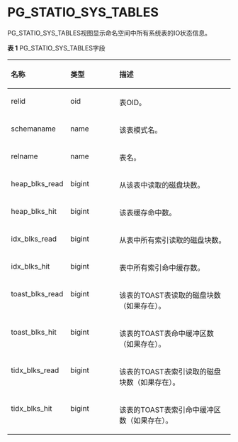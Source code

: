 # PG\_STATIO\_SYS\_TABLES

PG\_STATIO\_SYS\_TABLES视图显示命名空间中所有系统表的IO状态信息。

**表 1**  PG\_STATIO\_SYS\_TABLES字段

<a name="zh-cn_topic_0283137142_zh-cn_topic_0237122462_zh-cn_topic_0059777862_tfa0c5848647e4ee0967330df8b816560"></a>
<table><thead align="left"><tr id="zh-cn_topic_0283137142_zh-cn_topic_0237122462_zh-cn_topic_0059777862_re8ee7f2a819b432f98dd96e651a8f4c9"><th class="cellrowborder" valign="top" width="25.85%" id="mcps1.2.4.1.1"><p id="zh-cn_topic_0283137142_zh-cn_topic_0237122462_zh-cn_topic_0059777862_a3c4aadef08c8481e9688420ceaf78cd5"><a name="zh-cn_topic_0283137142_zh-cn_topic_0237122462_zh-cn_topic_0059777862_a3c4aadef08c8481e9688420ceaf78cd5"></a><a name="zh-cn_topic_0283137142_zh-cn_topic_0237122462_zh-cn_topic_0059777862_a3c4aadef08c8481e9688420ceaf78cd5"></a>名称</p>
</th>
<th class="cellrowborder" valign="top" width="22.09%" id="mcps1.2.4.1.2"><p id="zh-cn_topic_0283137142_zh-cn_topic_0237122462_zh-cn_topic_0059777862_accdaec48438549d1868d8ed7a8a1e103"><a name="zh-cn_topic_0283137142_zh-cn_topic_0237122462_zh-cn_topic_0059777862_accdaec48438549d1868d8ed7a8a1e103"></a><a name="zh-cn_topic_0283137142_zh-cn_topic_0237122462_zh-cn_topic_0059777862_accdaec48438549d1868d8ed7a8a1e103"></a>类型</p>
</th>
<th class="cellrowborder" valign="top" width="52.059999999999995%" id="mcps1.2.4.1.3"><p id="zh-cn_topic_0283137142_zh-cn_topic_0237122462_zh-cn_topic_0059777862_a5af19c385d1f4796b2e18e94bf8d5acb"><a name="zh-cn_topic_0283137142_zh-cn_topic_0237122462_zh-cn_topic_0059777862_a5af19c385d1f4796b2e18e94bf8d5acb"></a><a name="zh-cn_topic_0283137142_zh-cn_topic_0237122462_zh-cn_topic_0059777862_a5af19c385d1f4796b2e18e94bf8d5acb"></a>描述</p>
</th>
</tr>
</thead>
<tbody><tr id="zh-cn_topic_0283137142_zh-cn_topic_0237122462_zh-cn_topic_0059777862_r8fefaaa2fb1b4d799aa48ea87d79b599"><td class="cellrowborder" valign="top" width="25.85%" headers="mcps1.2.4.1.1 "><p id="zh-cn_topic_0283137142_zh-cn_topic_0237122462_zh-cn_topic_0059777862_a2f274719905842c99d1a83738671d488"><a name="zh-cn_topic_0283137142_zh-cn_topic_0237122462_zh-cn_topic_0059777862_a2f274719905842c99d1a83738671d488"></a><a name="zh-cn_topic_0283137142_zh-cn_topic_0237122462_zh-cn_topic_0059777862_a2f274719905842c99d1a83738671d488"></a>relid</p>
</td>
<td class="cellrowborder" valign="top" width="22.09%" headers="mcps1.2.4.1.2 "><p id="zh-cn_topic_0283137142_zh-cn_topic_0237122462_zh-cn_topic_0059777862_a3ef72f4be571466daf827ecc0ca7c6c4"><a name="zh-cn_topic_0283137142_zh-cn_topic_0237122462_zh-cn_topic_0059777862_a3ef72f4be571466daf827ecc0ca7c6c4"></a><a name="zh-cn_topic_0283137142_zh-cn_topic_0237122462_zh-cn_topic_0059777862_a3ef72f4be571466daf827ecc0ca7c6c4"></a>oid</p>
</td>
<td class="cellrowborder" valign="top" width="52.059999999999995%" headers="mcps1.2.4.1.3 "><p id="zh-cn_topic_0283137142_zh-cn_topic_0237122462_zh-cn_topic_0059777862_a630295e14c0841f8b2db8f10fc68b8f2"><a name="zh-cn_topic_0283137142_zh-cn_topic_0237122462_zh-cn_topic_0059777862_a630295e14c0841f8b2db8f10fc68b8f2"></a><a name="zh-cn_topic_0283137142_zh-cn_topic_0237122462_zh-cn_topic_0059777862_a630295e14c0841f8b2db8f10fc68b8f2"></a>表OID。</p>
</td>
</tr>
<tr id="zh-cn_topic_0283137142_zh-cn_topic_0237122462_zh-cn_topic_0059777862_r95f025fdb52c460ab5fc176260e7a6d8"><td class="cellrowborder" valign="top" width="25.85%" headers="mcps1.2.4.1.1 "><p id="zh-cn_topic_0283137142_zh-cn_topic_0237122462_zh-cn_topic_0059777862_a1e907bdf21414bf59dee2a8c88d9165c"><a name="zh-cn_topic_0283137142_zh-cn_topic_0237122462_zh-cn_topic_0059777862_a1e907bdf21414bf59dee2a8c88d9165c"></a><a name="zh-cn_topic_0283137142_zh-cn_topic_0237122462_zh-cn_topic_0059777862_a1e907bdf21414bf59dee2a8c88d9165c"></a>schemaname</p>
</td>
<td class="cellrowborder" valign="top" width="22.09%" headers="mcps1.2.4.1.2 "><p id="zh-cn_topic_0283137142_zh-cn_topic_0237122462_zh-cn_topic_0059777862_a7b5a40176cda4400b8327c4633703a6e"><a name="zh-cn_topic_0283137142_zh-cn_topic_0237122462_zh-cn_topic_0059777862_a7b5a40176cda4400b8327c4633703a6e"></a><a name="zh-cn_topic_0283137142_zh-cn_topic_0237122462_zh-cn_topic_0059777862_a7b5a40176cda4400b8327c4633703a6e"></a>name</p>
</td>
<td class="cellrowborder" valign="top" width="52.059999999999995%" headers="mcps1.2.4.1.3 "><p id="zh-cn_topic_0283137142_zh-cn_topic_0237122462_zh-cn_topic_0059777862_ad4edbafc12c0489ab28ff6740586e019"><a name="zh-cn_topic_0283137142_zh-cn_topic_0237122462_zh-cn_topic_0059777862_ad4edbafc12c0489ab28ff6740586e019"></a><a name="zh-cn_topic_0283137142_zh-cn_topic_0237122462_zh-cn_topic_0059777862_ad4edbafc12c0489ab28ff6740586e019"></a>该表模式名。</p>
</td>
</tr>
<tr id="zh-cn_topic_0283137142_zh-cn_topic_0237122462_zh-cn_topic_0059777862_r9efe8c6da2224a118223f70cca6b8292"><td class="cellrowborder" valign="top" width="25.85%" headers="mcps1.2.4.1.1 "><p id="zh-cn_topic_0283137142_zh-cn_topic_0237122462_zh-cn_topic_0059777862_a1f9c8feae10d4a2b854eba2da3cccc84"><a name="zh-cn_topic_0283137142_zh-cn_topic_0237122462_zh-cn_topic_0059777862_a1f9c8feae10d4a2b854eba2da3cccc84"></a><a name="zh-cn_topic_0283137142_zh-cn_topic_0237122462_zh-cn_topic_0059777862_a1f9c8feae10d4a2b854eba2da3cccc84"></a>relname</p>
</td>
<td class="cellrowborder" valign="top" width="22.09%" headers="mcps1.2.4.1.2 "><p id="zh-cn_topic_0283137142_zh-cn_topic_0237122462_zh-cn_topic_0059777862_a76dc838c5a0342daa327bbe1fcd8a737"><a name="zh-cn_topic_0283137142_zh-cn_topic_0237122462_zh-cn_topic_0059777862_a76dc838c5a0342daa327bbe1fcd8a737"></a><a name="zh-cn_topic_0283137142_zh-cn_topic_0237122462_zh-cn_topic_0059777862_a76dc838c5a0342daa327bbe1fcd8a737"></a>name</p>
</td>
<td class="cellrowborder" valign="top" width="52.059999999999995%" headers="mcps1.2.4.1.3 "><p id="zh-cn_topic_0283137142_zh-cn_topic_0237122462_zh-cn_topic_0059777862_a079fbb6e2eed4dd2b69318b1344efb3f"><a name="zh-cn_topic_0283137142_zh-cn_topic_0237122462_zh-cn_topic_0059777862_a079fbb6e2eed4dd2b69318b1344efb3f"></a><a name="zh-cn_topic_0283137142_zh-cn_topic_0237122462_zh-cn_topic_0059777862_a079fbb6e2eed4dd2b69318b1344efb3f"></a>表名。</p>
</td>
</tr>
<tr id="zh-cn_topic_0283137142_zh-cn_topic_0237122462_zh-cn_topic_0059777862_r25cdc330a62a4a608aebbd14f97c5379"><td class="cellrowborder" valign="top" width="25.85%" headers="mcps1.2.4.1.1 "><p id="zh-cn_topic_0283137142_zh-cn_topic_0237122462_zh-cn_topic_0059777862_af89c5d436dfa4a5f9fe028de293a406e"><a name="zh-cn_topic_0283137142_zh-cn_topic_0237122462_zh-cn_topic_0059777862_af89c5d436dfa4a5f9fe028de293a406e"></a><a name="zh-cn_topic_0283137142_zh-cn_topic_0237122462_zh-cn_topic_0059777862_af89c5d436dfa4a5f9fe028de293a406e"></a>heap_blks_read</p>
</td>
<td class="cellrowborder" valign="top" width="22.09%" headers="mcps1.2.4.1.2 "><p id="zh-cn_topic_0283137142_zh-cn_topic_0237122462_zh-cn_topic_0059777862_a4201ce99dc7d4a7abf4ef9eee2928d29"><a name="zh-cn_topic_0283137142_zh-cn_topic_0237122462_zh-cn_topic_0059777862_a4201ce99dc7d4a7abf4ef9eee2928d29"></a><a name="zh-cn_topic_0283137142_zh-cn_topic_0237122462_zh-cn_topic_0059777862_a4201ce99dc7d4a7abf4ef9eee2928d29"></a>bigint</p>
</td>
<td class="cellrowborder" valign="top" width="52.059999999999995%" headers="mcps1.2.4.1.3 "><p id="zh-cn_topic_0283137142_zh-cn_topic_0237122462_zh-cn_topic_0059777862_a52326665a5694428a44580d454362de2"><a name="zh-cn_topic_0283137142_zh-cn_topic_0237122462_zh-cn_topic_0059777862_a52326665a5694428a44580d454362de2"></a><a name="zh-cn_topic_0283137142_zh-cn_topic_0237122462_zh-cn_topic_0059777862_a52326665a5694428a44580d454362de2"></a>从该表中读取的磁盘块数。</p>
</td>
</tr>
<tr id="zh-cn_topic_0283137142_zh-cn_topic_0237122462_zh-cn_topic_0059777862_r23b296cf386a448cbff59459f815d0aa"><td class="cellrowborder" valign="top" width="25.85%" headers="mcps1.2.4.1.1 "><p id="zh-cn_topic_0283137142_zh-cn_topic_0237122462_zh-cn_topic_0059777862_ac97b5324a1374b8fa27aea094df462dc"><a name="zh-cn_topic_0283137142_zh-cn_topic_0237122462_zh-cn_topic_0059777862_ac97b5324a1374b8fa27aea094df462dc"></a><a name="zh-cn_topic_0283137142_zh-cn_topic_0237122462_zh-cn_topic_0059777862_ac97b5324a1374b8fa27aea094df462dc"></a>heap_blks_hit</p>
</td>
<td class="cellrowborder" valign="top" width="22.09%" headers="mcps1.2.4.1.2 "><p id="zh-cn_topic_0283137142_zh-cn_topic_0237122462_zh-cn_topic_0059777862_a2817c570d82c4952a7a8dd8993a5bf35"><a name="zh-cn_topic_0283137142_zh-cn_topic_0237122462_zh-cn_topic_0059777862_a2817c570d82c4952a7a8dd8993a5bf35"></a><a name="zh-cn_topic_0283137142_zh-cn_topic_0237122462_zh-cn_topic_0059777862_a2817c570d82c4952a7a8dd8993a5bf35"></a>bigint</p>
</td>
<td class="cellrowborder" valign="top" width="52.059999999999995%" headers="mcps1.2.4.1.3 "><p id="zh-cn_topic_0283137142_zh-cn_topic_0237122462_zh-cn_topic_0059777862_acb5272ce509141c4a26c4863c771c942"><a name="zh-cn_topic_0283137142_zh-cn_topic_0237122462_zh-cn_topic_0059777862_acb5272ce509141c4a26c4863c771c942"></a><a name="zh-cn_topic_0283137142_zh-cn_topic_0237122462_zh-cn_topic_0059777862_acb5272ce509141c4a26c4863c771c942"></a>该表缓存命中数。</p>
</td>
</tr>
<tr id="zh-cn_topic_0283137142_zh-cn_topic_0237122462_zh-cn_topic_0059777862_r55773c6ea1444ed0aee945d49df63a16"><td class="cellrowborder" valign="top" width="25.85%" headers="mcps1.2.4.1.1 "><p id="zh-cn_topic_0283137142_zh-cn_topic_0237122462_zh-cn_topic_0059777862_a6edf7beb6b144f4e8a03d2c281c35515"><a name="zh-cn_topic_0283137142_zh-cn_topic_0237122462_zh-cn_topic_0059777862_a6edf7beb6b144f4e8a03d2c281c35515"></a><a name="zh-cn_topic_0283137142_zh-cn_topic_0237122462_zh-cn_topic_0059777862_a6edf7beb6b144f4e8a03d2c281c35515"></a>idx_blks_read</p>
</td>
<td class="cellrowborder" valign="top" width="22.09%" headers="mcps1.2.4.1.2 "><p id="zh-cn_topic_0283137142_zh-cn_topic_0237122462_zh-cn_topic_0059777862_abd7cb27cb76c42e09f1d1f6ae6d6eab4"><a name="zh-cn_topic_0283137142_zh-cn_topic_0237122462_zh-cn_topic_0059777862_abd7cb27cb76c42e09f1d1f6ae6d6eab4"></a><a name="zh-cn_topic_0283137142_zh-cn_topic_0237122462_zh-cn_topic_0059777862_abd7cb27cb76c42e09f1d1f6ae6d6eab4"></a>bigint</p>
</td>
<td class="cellrowborder" valign="top" width="52.059999999999995%" headers="mcps1.2.4.1.3 "><p id="zh-cn_topic_0283137142_zh-cn_topic_0237122462_zh-cn_topic_0059777862_a63494fd9ec71478a955ef3fe0740e40b"><a name="zh-cn_topic_0283137142_zh-cn_topic_0237122462_zh-cn_topic_0059777862_a63494fd9ec71478a955ef3fe0740e40b"></a><a name="zh-cn_topic_0283137142_zh-cn_topic_0237122462_zh-cn_topic_0059777862_a63494fd9ec71478a955ef3fe0740e40b"></a>从表中所有索引读取的磁盘块数。</p>
</td>
</tr>
<tr id="zh-cn_topic_0283137142_zh-cn_topic_0237122462_zh-cn_topic_0059777862_rdb4ea949aa39439981ce1a7e7a4ff721"><td class="cellrowborder" valign="top" width="25.85%" headers="mcps1.2.4.1.1 "><p id="zh-cn_topic_0283137142_zh-cn_topic_0237122462_zh-cn_topic_0059777862_a4129287997044900865c00710a91f7d3"><a name="zh-cn_topic_0283137142_zh-cn_topic_0237122462_zh-cn_topic_0059777862_a4129287997044900865c00710a91f7d3"></a><a name="zh-cn_topic_0283137142_zh-cn_topic_0237122462_zh-cn_topic_0059777862_a4129287997044900865c00710a91f7d3"></a>idx_blks_hit</p>
</td>
<td class="cellrowborder" valign="top" width="22.09%" headers="mcps1.2.4.1.2 "><p id="zh-cn_topic_0283137142_zh-cn_topic_0237122462_zh-cn_topic_0059777862_a7ade1d1120f44284a07da986918df2aa"><a name="zh-cn_topic_0283137142_zh-cn_topic_0237122462_zh-cn_topic_0059777862_a7ade1d1120f44284a07da986918df2aa"></a><a name="zh-cn_topic_0283137142_zh-cn_topic_0237122462_zh-cn_topic_0059777862_a7ade1d1120f44284a07da986918df2aa"></a>bigint</p>
</td>
<td class="cellrowborder" valign="top" width="52.059999999999995%" headers="mcps1.2.4.1.3 "><p id="zh-cn_topic_0283137142_zh-cn_topic_0237122462_zh-cn_topic_0059777862_ad1343753e5d94016bc6a7a21049c9b51"><a name="zh-cn_topic_0283137142_zh-cn_topic_0237122462_zh-cn_topic_0059777862_ad1343753e5d94016bc6a7a21049c9b51"></a><a name="zh-cn_topic_0283137142_zh-cn_topic_0237122462_zh-cn_topic_0059777862_ad1343753e5d94016bc6a7a21049c9b51"></a>表中所有索引命中缓存数。</p>
</td>
</tr>
<tr id="zh-cn_topic_0283137142_zh-cn_topic_0237122462_zh-cn_topic_0059777862_rb8cddc6793664866a6be33f73a2e654f"><td class="cellrowborder" valign="top" width="25.85%" headers="mcps1.2.4.1.1 "><p id="zh-cn_topic_0283137142_zh-cn_topic_0237122462_zh-cn_topic_0059777862_addffb2b5a55345bf81b06ecc8fe87346"><a name="zh-cn_topic_0283137142_zh-cn_topic_0237122462_zh-cn_topic_0059777862_addffb2b5a55345bf81b06ecc8fe87346"></a><a name="zh-cn_topic_0283137142_zh-cn_topic_0237122462_zh-cn_topic_0059777862_addffb2b5a55345bf81b06ecc8fe87346"></a>toast_blks_read</p>
</td>
<td class="cellrowborder" valign="top" width="22.09%" headers="mcps1.2.4.1.2 "><p id="zh-cn_topic_0283137142_zh-cn_topic_0237122462_zh-cn_topic_0059777862_a7785375ba70f4438876fec9c5c087cb7"><a name="zh-cn_topic_0283137142_zh-cn_topic_0237122462_zh-cn_topic_0059777862_a7785375ba70f4438876fec9c5c087cb7"></a><a name="zh-cn_topic_0283137142_zh-cn_topic_0237122462_zh-cn_topic_0059777862_a7785375ba70f4438876fec9c5c087cb7"></a>bigint</p>
</td>
<td class="cellrowborder" valign="top" width="52.059999999999995%" headers="mcps1.2.4.1.3 "><p id="zh-cn_topic_0283137142_zh-cn_topic_0237122462_zh-cn_topic_0059777862_aae4f13a5bf5c4f1ba5f7ff2e79752ba4"><a name="zh-cn_topic_0283137142_zh-cn_topic_0237122462_zh-cn_topic_0059777862_aae4f13a5bf5c4f1ba5f7ff2e79752ba4"></a><a name="zh-cn_topic_0283137142_zh-cn_topic_0237122462_zh-cn_topic_0059777862_aae4f13a5bf5c4f1ba5f7ff2e79752ba4"></a>该表的TOAST表读取的磁盘块数（如果存在）。</p>
</td>
</tr>
<tr id="zh-cn_topic_0283137142_zh-cn_topic_0237122462_zh-cn_topic_0059777862_r683472442f6c4d43b94ce0d04fa72ea4"><td class="cellrowborder" valign="top" width="25.85%" headers="mcps1.2.4.1.1 "><p id="zh-cn_topic_0283137142_zh-cn_topic_0237122462_zh-cn_topic_0059777862_a0045db41f22a453f8267b991a0f6cf7d"><a name="zh-cn_topic_0283137142_zh-cn_topic_0237122462_zh-cn_topic_0059777862_a0045db41f22a453f8267b991a0f6cf7d"></a><a name="zh-cn_topic_0283137142_zh-cn_topic_0237122462_zh-cn_topic_0059777862_a0045db41f22a453f8267b991a0f6cf7d"></a>toast_blks_hit</p>
</td>
<td class="cellrowborder" valign="top" width="22.09%" headers="mcps1.2.4.1.2 "><p id="zh-cn_topic_0283137142_zh-cn_topic_0237122462_zh-cn_topic_0059777862_a7deafd37a80c48a6ae62e0558d6822e6"><a name="zh-cn_topic_0283137142_zh-cn_topic_0237122462_zh-cn_topic_0059777862_a7deafd37a80c48a6ae62e0558d6822e6"></a><a name="zh-cn_topic_0283137142_zh-cn_topic_0237122462_zh-cn_topic_0059777862_a7deafd37a80c48a6ae62e0558d6822e6"></a>bigint</p>
</td>
<td class="cellrowborder" valign="top" width="52.059999999999995%" headers="mcps1.2.4.1.3 "><p id="zh-cn_topic_0283137142_zh-cn_topic_0237122462_zh-cn_topic_0059777862_a3434315329914a2a8877ec1ca68f4c35"><a name="zh-cn_topic_0283137142_zh-cn_topic_0237122462_zh-cn_topic_0059777862_a3434315329914a2a8877ec1ca68f4c35"></a><a name="zh-cn_topic_0283137142_zh-cn_topic_0237122462_zh-cn_topic_0059777862_a3434315329914a2a8877ec1ca68f4c35"></a>该表的TOAST表命中缓冲区数（如果存在）。</p>
</td>
</tr>
<tr id="zh-cn_topic_0283137142_zh-cn_topic_0237122462_zh-cn_topic_0059777862_re0a9d36b3c1448e2817abfeea6853ee8"><td class="cellrowborder" valign="top" width="25.85%" headers="mcps1.2.4.1.1 "><p id="zh-cn_topic_0283137142_zh-cn_topic_0237122462_zh-cn_topic_0059777862_ac7dfbdbcec3642de91b04c7d8e86e87c"><a name="zh-cn_topic_0283137142_zh-cn_topic_0237122462_zh-cn_topic_0059777862_ac7dfbdbcec3642de91b04c7d8e86e87c"></a><a name="zh-cn_topic_0283137142_zh-cn_topic_0237122462_zh-cn_topic_0059777862_ac7dfbdbcec3642de91b04c7d8e86e87c"></a>tidx_blks_read</p>
</td>
<td class="cellrowborder" valign="top" width="22.09%" headers="mcps1.2.4.1.2 "><p id="zh-cn_topic_0283137142_zh-cn_topic_0237122462_zh-cn_topic_0059777862_a771ff9bbeb4b41bf9687c3711171f7b6"><a name="zh-cn_topic_0283137142_zh-cn_topic_0237122462_zh-cn_topic_0059777862_a771ff9bbeb4b41bf9687c3711171f7b6"></a><a name="zh-cn_topic_0283137142_zh-cn_topic_0237122462_zh-cn_topic_0059777862_a771ff9bbeb4b41bf9687c3711171f7b6"></a>bigint</p>
</td>
<td class="cellrowborder" valign="top" width="52.059999999999995%" headers="mcps1.2.4.1.3 "><p id="zh-cn_topic_0283137142_zh-cn_topic_0237122462_zh-cn_topic_0059777862_a986d75d4a96549cfa489c1d8e5483b6d"><a name="zh-cn_topic_0283137142_zh-cn_topic_0237122462_zh-cn_topic_0059777862_a986d75d4a96549cfa489c1d8e5483b6d"></a><a name="zh-cn_topic_0283137142_zh-cn_topic_0237122462_zh-cn_topic_0059777862_a986d75d4a96549cfa489c1d8e5483b6d"></a>该表的TOAST表索引读取的磁盘块数（如果存在）。</p>
</td>
</tr>
<tr id="zh-cn_topic_0283137142_zh-cn_topic_0237122462_zh-cn_topic_0059777862_r078590642aa749a084d657771db9d274"><td class="cellrowborder" valign="top" width="25.85%" headers="mcps1.2.4.1.1 "><p id="zh-cn_topic_0283137142_zh-cn_topic_0237122462_zh-cn_topic_0059777862_abfc940879c55400b8ad88fcd00a67ca4"><a name="zh-cn_topic_0283137142_zh-cn_topic_0237122462_zh-cn_topic_0059777862_abfc940879c55400b8ad88fcd00a67ca4"></a><a name="zh-cn_topic_0283137142_zh-cn_topic_0237122462_zh-cn_topic_0059777862_abfc940879c55400b8ad88fcd00a67ca4"></a>tidx_blks_hit</p>
</td>
<td class="cellrowborder" valign="top" width="22.09%" headers="mcps1.2.4.1.2 "><p id="zh-cn_topic_0283137142_zh-cn_topic_0237122462_zh-cn_topic_0059777862_a4fb53ffba3b244bc99f4658787cb632c"><a name="zh-cn_topic_0283137142_zh-cn_topic_0237122462_zh-cn_topic_0059777862_a4fb53ffba3b244bc99f4658787cb632c"></a><a name="zh-cn_topic_0283137142_zh-cn_topic_0237122462_zh-cn_topic_0059777862_a4fb53ffba3b244bc99f4658787cb632c"></a>bigint</p>
</td>
<td class="cellrowborder" valign="top" width="52.059999999999995%" headers="mcps1.2.4.1.3 "><p id="zh-cn_topic_0283137142_zh-cn_topic_0237122462_zh-cn_topic_0059777862_a2e529a281b8042aea7976662e1bdc87e"><a name="zh-cn_topic_0283137142_zh-cn_topic_0237122462_zh-cn_topic_0059777862_a2e529a281b8042aea7976662e1bdc87e"></a><a name="zh-cn_topic_0283137142_zh-cn_topic_0237122462_zh-cn_topic_0059777862_a2e529a281b8042aea7976662e1bdc87e"></a>该表的TOAST表索引命中缓冲区数（如果存在）。</p>
</td>
</tr>
</tbody>
</table>

